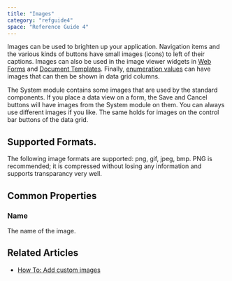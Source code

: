 ```yaml
---
title: "Images"
category: "refguide4"
space: "Reference Guide 4"
---
```

Images can be used to brighten up your application. Navigation items and the various kinds of buttons have small images (icons) to left of their captions. Images can also be used in the image viewer widgets in [Web Forms](Web+Forms) and [Document Templates](Document+Templates). Finally, [enumeration values](Enumeration+Values) can have images that can then be shown in data grid columns.

The System module contains some images that are used by the standard components. If you place a data view on a form, the Save and Cancel buttons will have images from the System module on them. You can always use different images if you like. The same holds for images on the control bar buttons of the data grid.

## Supported Formats.

The following image formats are supported: png, gif, jpeg, bmp. PNG is recommended; it is compressed without losing any information and supports transparancy very well.

## Common Properties

### Name

The name of the image.

## Related Articles

*   [How To: Add custom images](https://world.mendix.com/display/howto25/Add+custom+images)
